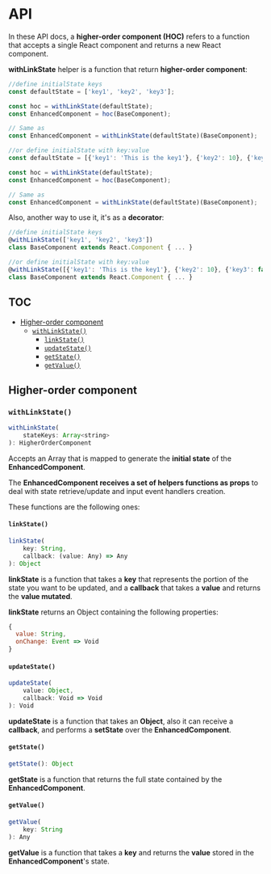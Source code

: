 # API

In these API docs, a **higher-order component (HOC)** refers to a function that accepts a single React component and returns a new React component.

**withLinkState** helper is a function that return **higher-order component**:

```javascript
//define initialState keys
const defaultState = ['key1', 'key2', 'key3'];

const hoc = withLinkState(defaultState);
const EnhancedComponent = hoc(BaseComponent);

// Same as
const EnhancedComponent = withLinkState(defaultState)(BaseComponent);

//or define initialState with key:value
const defaultState = [{'key1': 'This is the key1'}, {'key2': 10}, {'key3': false}];

const hoc = withLinkState(defaultState);
const EnhancedComponent = hoc(BaseComponent);

// Same as
const EnhancedComponent = withLinkState(defaultState)(BaseComponent);
```

Also, another way to use it, it's as a **decorator**: 

```javascript
//define initialState keys
@withLinkState(['key1', 'key2', 'key3'])
class BaseComponent extends React.Component { ... }

//or define initialState with key:value
@withLinkState([{'key1': 'This is the key1'}, {'key2': 10}, {'key3': false}])
class BaseComponent extends React.Component { ... }
```

## TOC

* [Higher-order component](#higher-order-component)
  + [`withLinkState()`](#withlinkstate)
     - [`linkState()`](#linkState)
     - [`updateState()`](#updateState)
     - [`getState()`](#getState)
     - [`getValue()`](#getValue)
  
## Higher-order component

### `withLinkState()`

```javascript
withLinkState(
    stateKeys: Array<string>
): HigherOrderComponent
```  

Accepts an Array that is mapped to generate the **initial state** of the **EnhancedComponent**. 

The **EnhancedComponent receives a set of helpers functions as props** to deal with state retrieve/update and input event handlers creation. 

These functions are the following ones:

#### `linkState()`

```javascript
linkState(
    key: String, 
    callback: (value: Any) => Any
): Object 
```  

**linkState** is a function that takes a **key** that represents the portion of the state you want to be updated, and a **callback** that takes a **value** and returns the **value mutated**. 

**linkState** returns an Object containing the following properties:

```javascript
{
  value: String,
  onChange: Event => Void
}
```

#### `updateState()`

```javascript
updateState(
    value: Object, 
    callback: Void => Void
): Void
```  

**updateState** is a function that takes an **Object**, also it can receive a **callback**, and performs a **setState** over the **EnhancedComponent**.  

#### `getState()`

```javascript
getState(): Object
```  

**getState** is a function that returns the full state contained by the **EnhancedComponent**.

#### `getValue()`

```javascript
getValue(
    key: String
): Any
```  

**getValue** is a function that takes a **key** and returns the **value** stored in the **EnhancedComponent**'s state.
